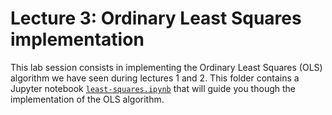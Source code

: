 # Lecture 3: Ordinary Least Squares implementation

This lab session consists in implementing the Ordinary Least Squares (OLS) algorithm we have seen during lectures 1 and 2.
This folder contains a Jupyter notebook [`least-squares.ipynb`](least-squares.ipynb) that will guide you though the implementation of the OLS algorithm.
